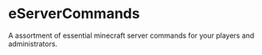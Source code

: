 # eServerCommands
A assortment of essential minecraft server commands for your players and administrators.
